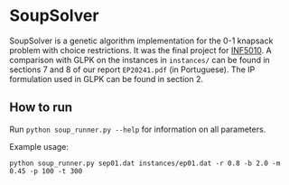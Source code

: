 # SoupSolver
SoupSolver is a genetic algorithm implementation for the 0-1 knapsack problem
with choice restrictions. It was the final project for
[INF5010](https://www.inf.ufrgs.br/~mrpritt/doku.php?id=inf05010:homepage).  A
comparison with GLPK on the instances in `instances/` can be found in sections 7
and 8 of our report `EP20241.pdf` (in Portuguese). The IP formulation used in
GLPK can be found in section 2.

## How to run
Run `python soup_runner.py --help` for information on all parameters.

Example usage:

`python soup_runner.py sep01.dat instances/ep01.dat -r 0.8 -b 2.0 -m 0.45 -p 100 -t 300`
